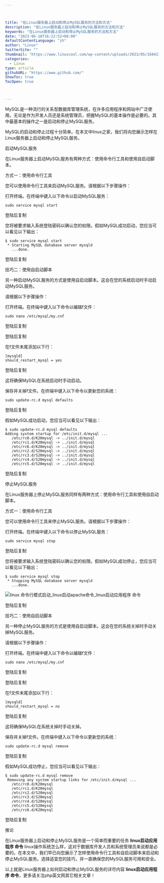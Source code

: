 ```yaml
---



title: "在Linux服务器上启动和停止MySQL服务的方法和方法"
description: "在Linux服务器上启动和停止MySQL服务的方法和方法"
keywords: "在Linux服务器上启动和停止MySQL服务的方法和方法"
date: "2023-06-18T16:22:52+08:00"
defaultContentLanguage: "zh"
author: "Linux"
twitterSite: ""
thumbnail: "https://www.linuxcool.com/wp-content/uploads/2023/05/1684239248990_0.jpg"
categories:
  - Linux
type: article
githubURL: "https://www.github.com/"
ShowToc: true
TocOpen: true



---
```


MySQL是一种流行的关系型数据库管理系统，在许多应用程序和网站中广泛使用。无论是作为开发人员还是系统管理员，把握MySQL的基本操作是必要的。其中最基本的操作之一是启动和停止MySQL服务。

MySQL的启动和停止过程十分简单。在本文中linux之家，我们将向您展示怎样在Linux服务器上启动和停止MySQL服务。

启动MySQL服务

在Linux服务器上启动MySQL服务有两种方式：使用命令行工具和使用自启动脚本。

方式一：使用命令行工具

您可以使用命令行工具来启动MySQL服务。请根据以下步骤操作：

打开终端。在终端中键入以下命令以启动MySQL服务：

```
sudo service mysql start
```

登陆后复制

您将被要求输入系统登陆密码以确认您的权限。假如MySQL成功启动，您应当可以看见以下输出：

```
$ sudo service mysql start
 * Starting MySQL database server mysqld
   ...done.
```

登陆后复制

技巧二：使用自启动脚本

另一种启动MySQL服务的方式是使用自启动脚本。这会在您的系统启动时手动启动MySQL服务。

请根据以下步骤操作：

打开终端。在终端中键入以下命令以编辑f文件：

```
sudo nano /etc/mysql/my.cnf
```

登陆后复制

登陆后复制

在f文件末尾添加以下行：

```
[mysqld]
should_restart_mysql = yes
```

登陆后复制

这将确保MySQL在系统启动时手动启动。

保存并关掉f文件。在终端中键入以下命令以更新您的系统：

```
sudo update-rc.d mysql defaults
```

登陆后复制

假如MySQL成功启动，您应当可以看见以下输出：

```
$ sudo update-rc.d mysql defaults
Adding system startup for /etc/init.d/mysql ...
   /etc/rc0.d/K20mysql -> ../init.d/mysql
   /etc/rc1.d/K20mysql -> ../init.d/mysql
   /etc/rc6.d/K20mysql -> ../init.d/mysql
   /etc/rc2.d/S20mysql -> ../init.d/mysql
   /etc/rc3.d/S20mysql -> ../init.d/mysql
   /etc/rc4.d/S20mysql -> ../init.d/mysql
   /etc/rc5.d/S20mysql -> ../init.d/mysql
```

登陆后复制

停止MySQL服务

在Linux服务器上停止MySQL服务同样有两种方式：使用命令行工具和使用自启动脚本。

方式一：使用命令行工具

您可以使用命令行工具来停止MySQL服务。请根据以下步骤操作：

打开终端。在终端中键入以下命令以停止MySQL服务：

```
sudo service mysql stop
```

登陆后复制

您将被要求输入系统登陆密码以确认您的权限。假如MySQL成功停止，您应当可以看见以下输出：

```
$ sudo service mysql stop
 * Stopping MySQL database server mysqld
   ...done.
```

![linux 命令行模式启动_linux启动apache命令_linux启动应用程序 命令](https://www.linuxcool.com/wp-content/uploads/2023/05/1684239248990_0.jpg)

登陆后复制

技巧二：使用自启动脚本

另一种停止MySQL服务的方式是使用自启动脚本。这会在您的系统关掉时手动关掉MySQL服务。

请根据以下步骤操作：

打开终端。在终端中键入以下命令以编辑f文件：

```
sudo nano /etc/mysql/my.cnf
```

登陆后复制

登陆后复制

在f文件末尾添加以下行：

```
[mysqld]
should_restart_mysql = no
```

登陆后复制

这将确保MySQL在系统关掉时手动关掉。

保存并关掉f文件。在终端中键入以下命令以更新您的系统：

```
sudo update-rc.d mysql remove
```

登陆后复制

假如MySQL成功停止，您应当可以看见以下输出：

```
$ sudo update-rc.d mysql remove
 Removing any system startup links for /etc/init.d/mysql ...
   /etc/rc0.d/K20mysql
   /etc/rc1.d/K20mysql
   /etc/rc2.d/S20mysql
   /etc/rc3.d/S20mysql
   /etc/rc4.d/S20mysql
   /etc/rc5.d/S20mysql
   /etc/rc6.d/K20mysql
```

登陆后复制

推论

在Linux服务器上启动和停止MySQL服务是一个简单而重要的任务 **linux启动应用程序 命令** linux操作系统怎么样，这对于数据库开发人员和系统管理员来说都是必要的。在本文中，我们早已向您展示了怎样使用命令行工具和自启动脚本来启动和停止MySQL服务。选择适宜您的技巧，并一直确保您的MySQL服务可用和安全。

以上就是Linux服务器上如何启动和停止MySQL服务的详尽内容 **linux启动应用程序 命令**，更多请关注php英文网其它相关文章！